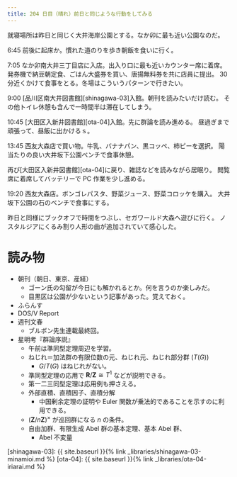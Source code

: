 ```yaml
---
title: 204 日目（晴れ）前日と同じような行動をしてみる
---
```


就寝場所は昨日と同じく大井海岸公園とする。なか卯に最も近い公園なのだ。

6:45 前後に起床か。慣れた道のりを歩き朝飯を食いに行く。

7:05 なか卯南大井三丁目店に入店。出入り口に最も近いカウンター席に着席。
発券機で納豆朝定食、ごはん大盛券を買い、唐揚無料券を共に店員に提出。
30 分近くかけて食事をとる。冬場はこういうパターンで行きたい。

9:00 [品川区南大井図書館][shinagawa-03]入館。朝刊を読みたいだけ読む。
その他トイレ休憩も含んで一時間半は滞在してしまう。

10:45 [大田区入新井図書館][ota-04]入館。先に群論を読み進める。
昼過ぎまで頑張って、昼飯に出かけるｓ。

13:45 西友大森店で買い物。牛乳、バナナパン、黒コッペ、柿ピーを選択。
陽当たりの良い大井坂下公園ベンチで食事休憩。

再び[大田区入新井図書館][ota-04]に戻り、雑誌などを読みながら居眠り。
閲覧席に着席してバッテリーで PC 作業を少し進める。

19:20 西友大森店。ボンゴレパスタ、野菜ジュース、野菜コロッケを購入。
大井坂下公園の石のベンチで食事にする。

昨日と同様にブックオフで時間をつぶし、セガワールド大森へ遊びに行く。
ノスタルジアにくるみ割り人形の曲が追加されていて感心した。

# 読み物

* 朝刊（朝日、東京、産経）
  * ゴーン氏の勾留が今日にも解かれるとか。何を言うのか楽しみだ。
  * 目黒区は公園が少ないという記事があった。覚えておく。
* ふらんす
* DOS/V Report
* 週刊文春
  * ブルボン先生連載最終回。
* 星明考『群論序説』
  * 午前は準同型定理周辺を学習。
  * ねじれ＝加法群の有限位数の元、ねじれ元、ねじれ部分群 ($T(G)$)
    * $G/T(G)$ はねじれがない。
  * 準同型定理の応用で $\mathbf{R}/\mathbf{Z} \cong T^1$ などが説明できる。
  * 第一二三同型定理は応用例も押さえる。
  * 外部直積、直積因子、直積分解
    * 中国剰余定理の証明や Euler 関数が乗法的であることを示すのに利用できる。
  * $(\mathbf{Z}/n \mathbf{Z})^\times$ が巡回群になる $n$ の条件。
  * 自由加群、有限生成 Abel 群の基本定理、基本 Abel 群、
    * Abel 不変量

[shinagawa-03]: {{ site.baseurl }}{% link _libraries/shinagawa-03-minamioi.md %}
[ota-04]: {{ site.baseurl }}{% link _libraries/ota-04-iriarai.md %}
